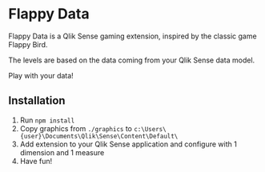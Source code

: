 # Flappy Data

Flappy Data is a Qlik Sense gaming extension, inspired by the classic game Flappy Bird.

The levels are based on the data coming from your Qlik Sense data model.

Play with your data!

## Installation

1. Run ``npm install``
1. Copy graphics from  ``./graphics`` to ``c:\Users\{user}\Documents\Qlik\Sense\Content\Default\``
1. Add extension to your Qlik Sense application and configure with 1 dimension and 1 measure
1. Have fun!